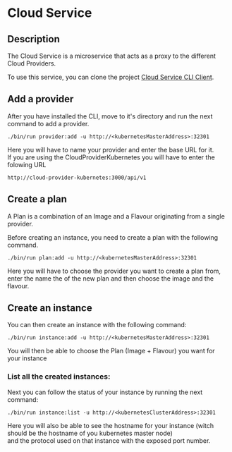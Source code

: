 Cloud Service
=========================  
  
## Description  
The Cloud Service is a microservice that acts as a proxy to the different Cloud Providers.

To use this service, you can clone the project  [Cloud Service CLI Client](https://github.com/panosc-portal/cloud-service-client-cli).  

## Add a provider
After you have installed the CLI, move to it's directory and run the next command to add a provider.  

```  
./bin/run provider:add -u http://<kubernetesMasterAddress>:32301  
```  

Here you will have to name your provider and enter the base URL for it.<br/>
If you are using the CloudProviderKubernetes you will have to enter the folowing URL 
```
http://cloud-provider-kubernetes:3000/api/v1
```

## Create a plan
A Plan is a combination of an Image and a Flavour originating from a single provider.

Before creating an instance, you need to create a plan with the following command.
```  
./bin/run plan:add -u http://<kubernetesMasterAddress>:32301  
```

Here you will have to choose the provider you want to create a plan from, enter the name the of the new plan and then choose the image and the flavour. 

## Create an instance   
You can then create an instance with the following command: 
```  
./bin/run instance:add -u http://<kubernetesMasterAddress>:32301  
```  
You will then be able to choose the Plan (Image + Flavour) you want for your instance <br/>  
  
### List all the created instances:  
  
Next you can follow the status of your instance by running the next command:  
```  
./bin/run instance:list -u http://<kubernetesClusterAddress>:32301 
```  
Here you will also be able to see the hostname for your instance (witch should be the hostname of you kubernetes master node)   
and the protocol used on that instance with the exposed port number.  